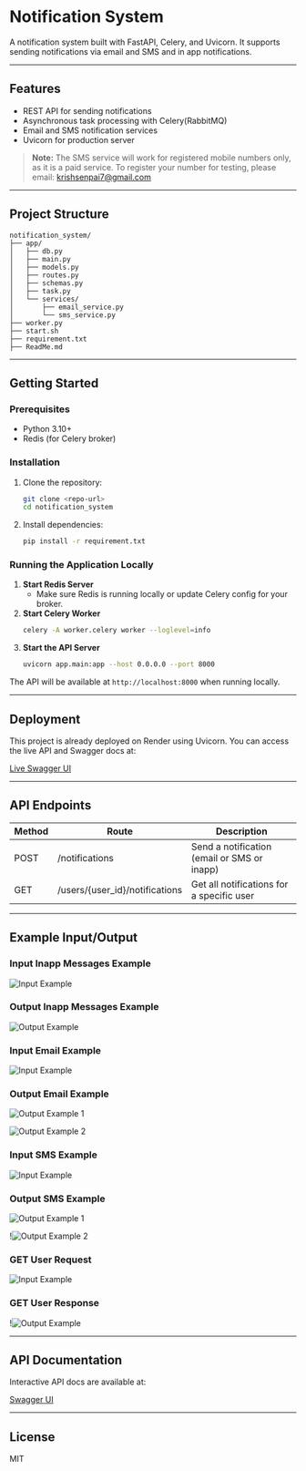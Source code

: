 # Notification System

A notification system built with FastAPI, Celery, and Uvicorn. It supports sending notifications via email and SMS and in app notifications.

---

## Features
- REST API for sending notifications
- Asynchronous task processing with Celery(RabbitMQ)
- Email and SMS notification services
- Uvicorn for production server

> **Note:** The SMS service will work for registered mobile numbers only, as it is a paid service. To register your number for testing, please email: krishsenpai7@gmail.com

---

## Project Structure
```
notification_system/
├── app/
│   ├── db.py
│   ├── main.py
│   ├── models.py
│   ├── routes.py
│   ├── schemas.py
│   ├── task.py
│   └── services/
│       ├── email_service.py
│       └── sms_service.py
├── worker.py
├── start.sh
├── requirement.txt
├── ReadMe.md
```

---

## Getting Started

### Prerequisites
- Python 3.10+
- Redis (for Celery broker)

### Installation
1. Clone the repository:
   ```sh
   git clone <repo-url>
   cd notification_system
   ```
2. Install dependencies:
   ```sh
   pip install -r requirement.txt
   ```

### Running the Application Locally

1. **Start Redis Server**
   - Make sure Redis is running locally or update Celery config for your broker.
2. **Start Celery Worker**
   ```sh
   celery -A worker.celery worker --loglevel=info
   ```
3. **Start the API Server**
   ```sh
   uvicorn app.main:app --host 0.0.0.0 --port 8000
   ```

The API will be available at `http://localhost:8000` when running locally.

---

## Deployment

This project is already deployed on Render using Uvicorn. You can access the live API and Swagger docs at:

[Live Swagger UI](https://notification-service-api.onrender.com/docs)

---

## API Endpoints

| Method | Route                           | Description                                 |
|--------|----------------------------------|---------------------------------------------|
| POST   | /notifications                  | Send a notification (email or SMS or inapp)          |
| GET    | /users/{user_id}/notifications  | Get all notifications for a specific user   |

---

## Example Input/Output

### Input Inapp Messages Example

![Input Example](https://github.com/gg-nayyar/notification-service/blob/main/Post%20request.png)

### Output Inapp Messages Example

![Output Example](https://github.com/gg-nayyar/notification-service/blob/main/Post%20response.png)

### Input Email Example

![Input Example](https://github.com/gg-nayyar/notification-service/blob/main/email%20post.png)

### Output Email Example

![Output Example 1](https://github.com/gg-nayyar/notification-service/blob/main/email%20response.png)

![Output Example 2](https://github.com/gg-nayyar/notification-service/blob/main/mail%20example.jpg)

### Input SMS Example

![Input Example](https://github.com/gg-nayyar/notification-service/blob/main/sms%20post.png)

### Output SMS Example

![Output Example 1](https://github.com/gg-nayyar/notification-service/blob/main/sms%20response.png)

!![Output Example 2](https://github.com/gg-nayyar/notification-service/blob/main/twilio%20example.jpg)

### GET User Request

![Input Example](https://github.com/gg-nayyar/notification-service/blob/main/Get%20request.png)

### GET User Response

!![Output Example](https://github.com/gg-nayyar/notification-service/blob/main/get%20response.png)

---

## API Documentation

Interactive API docs are available at:

[Swagger UI](https://your-render-app-url.onrender.com/docs)

---

## License
MIT
